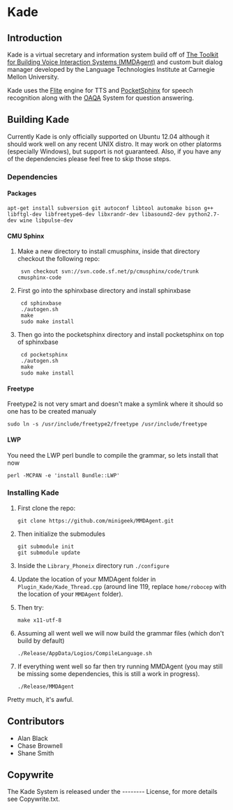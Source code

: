 # Kade

## Introduction

Kade is a virtual secretary and information system build off of [The Toolkit for Building Voice Interaction Systems (MMDAgent)](http://www.mmdagent.jp/) and custom buit dialog manager developed by the Language Technologies Institute at Carnegie Mellon University.

Kade uses the [Flite](http://www.speech.cs.cmu.edu/flite/) engine for TTS and [PocketSphinx](http://cmusphinx.sourceforge.net/) for speech recognition along with the [OAQA](https://mu.lti.cs.cmu.edu/trac/oaqa2.0/) System for question answering.

## Building Kade

Currently Kade is only officially supported on Ubuntu 12.04 although it should work well on any recent UNIX distro. It may work on other platorms (especially Windows), but support is not guaranteed. Also, if you have any of the dependencies please feel free to skip those steps.

### Dependencies

#### Packages

    apt-get install subversion git autoconf libtool automake bison g++ libftgl-dev libfreetype6-dev libxrandr-dev libasound2-dev python2.7-dev wine libpulse-dev

#### CMU Sphinx
1. Make a new directory to install cmusphinx, inside that directory checkout the following repo:

        svn checkout svn://svn.code.sf.net/p/cmusphinx/code/trunk cmusphinx-code

2. First go into the sphinxbase directory and install sphinxbase

        cd sphinxbase
        ./autogen.sh
        make
        sudo make install

3. Then go into the pocketsphinx directory and install pocketsphinx on top of sphinxbase

        cd pocketsphinx
        ./autogen.sh
        make
        sudo make install

#### Freetype
Freetype2 is not very smart and doesn't make a symlink where it should so one has to be created manualy

    sudo ln -s /usr/include/freetype2/freetype /usr/include/freetype

#### LWP
You need the LWP perl bundle to compile the grammar, so lets install that now

    perl -MCPAN -e 'install Bundle::LWP'

### Installing Kade

1.  First clone the repo:

        git clone https://github.com/minigeek/MMDAgent.git

2.  Then initialize the submodules

        git submodule init
        git submodule update

3. Inside the `Library_Phoneix` directory run `./configure`

4. Update the location of your MMDAgent folder in `Plugin_Kade/Kade_Thread.cpp` (around line 119, replace `home/robocep` with the location of your `MMDAgent` folder).

5.  Then try:

        make x11-utf-8

6.  Assuming all went well we will now build the grammar files (which don't build by default)

        ./Release/AppData/Logios/CompileLanguage.sh

7.  If everything went well so far then try running MMDAgent (you may still be missing some dependencies, this is still a work in progress).

        ./Release/MMDAgent

Pretty much, it's awful.

## Contributors

 - Alan Black
 - Chase Brownell
 - Shane Smith

## Copywrite

The Kade System is released under the -------- License, for more details see Copywrite.txt.
